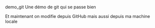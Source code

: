 ﻿demo_git
Une démo de git qui se passe bien

Et maintenant on modifie depuis GitHub
mais aussi depuis ma machine locale